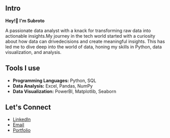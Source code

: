 ## Intro

**Hey!👋  I'm Subroto**

A passionate data analyst with a knack for transforming raw data into actionable insights.My journey in the tech world started with a curiosity about how data can drivedecisions and create meaningful insights. This has led me to dive deep into the world of data, honing my skills in Python, data visualization, and analysis.

## Tools I use

- **Programming Languages:** Python, SQL
- **Data Analysis:** Excel, Pandas, NumPy
- **Data Visualization:** PowerBI, Matplotlib, Seaborn


## Let's Connect

- [LinkedIn](https://www.linkedin.com/in/subroto-dutta/)
- [Email](mailto:subrotodutta21@gmail.com)
- [Portfolio](https://www.datascienceportfol.io/subroto_dutta)
